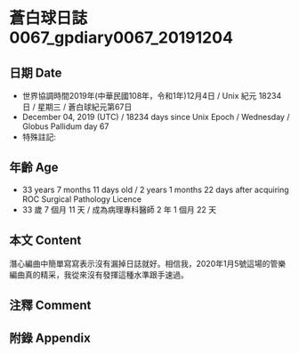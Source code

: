 [_metadata_:encoding]: - "utf-8"
[_metadata_:fileformat]: - "markdown"
[_metadata_:MIME_type]: - "text/plain"
[_metadata_:markdown_version]: - "commonmark version 0.29"
[_metadata_:markdown_spec]: - "https://spec.commonmark.org/0.29/"

# 蒼白球日誌0067_gpdiary0067_20191204 #

## 日期 Date ##

* 世界協調時間2019年(中華民國108年，令和1年)12月4日 / Unix 紀元 18234 日 / 星期三 / 蒼白球紀元第67日
* December 04, 2019 (UTC) / 18234 days since Unix Epoch / Wednesday / Globus Pallidum day 67
* 特殊註記:

## 年齡 Age ##

* 33 years 7 months 11 days old / 2 years 1 months 22 days after acquiring ROC Surgical Pathology Licence
* 33 歲 7 個月 11 天 / 成為病理專科醫師 2 年 1 個月 22 天

## 本文 Content ##

潛心編曲中簡單寫寫表示沒有漏掉日誌就好。相信我，2020年1月5號這場的管樂編曲真的精采，我從來沒有發揮這種水準跟手速過。

## 注釋 Comment ##

## 附錄 Appendix ##

